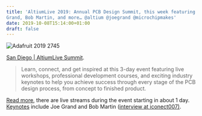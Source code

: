 ```yaml
---
title: 'AltiumLive 2019: Annual PCB Design Summit, this week featuring Joe
Grand, Bob Martin, and more… @altium @joegrand @microchipmakes'
date: 2019-10-08T15:14:00+01:00
draft: false
---
```


![Adafruit 2019 2745](https://cdn-blog.adafruit.com/uploads/2019/10/adafruit_2019_2745.jpg)

[San Diego | AltiumLive Summit](https://www.altium.com/live-conference/san-diego).

> Learn, connect, and get inspired at this 3-day event featuring live workshops, professional development courses, and exciting industry keynotes to help you achieve success through every stage of the PCB design process, from concept to finished product.

[Read more](https://www.altium.com/live-conference/san-diego), there are live streams during the event starting in about 1 day. [Keynotes](https://www.altium.com/live-conference/san-diego/keynote-speakers#Biography) include Joe Grand and Bob Martin ([interview at iconect007)](http://design.iconnect007.com/index.php/article/119862/bob-martin-brings-maker-attitude-to-altiumlive-keynote/119865/?skin=ein).